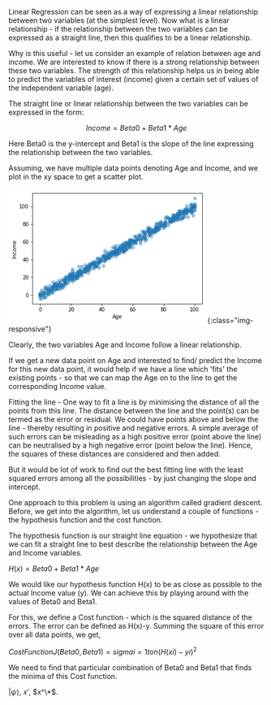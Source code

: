 Linear Regression can be seen as a way of expressing a linear relationship between two variables (at the simplest level). Now what is a linear relationship - if the relationship between the two variables can be expressed as a straight line, then this qualifies to be a linear relationship. 

Why is this useful - let us consider an example of relation between age and income. We are interested to know if there is a strong relationship between these two variables. The strength of this relationship helps us in being able to predict the variables of interest (income) given a certain set of values of the independent variable (age).

The straight line or linear relationship between the two variables can be expressed in the form:

$$Income = Beta0 + Beta1*Age$$

Here Beta0 is the y-intercept and Beta1 is the slope of the line expressing the relationship between the two variables.

Assuming, we have multiple data points denoting Age and Income, and we plot in the xy space to get a scatter plot. 

![Plot](/images/Scatterplot.png){:class="img-responsive"}

Clearly, the two variables Age and Income follow a linear relationship.

If we get a new data point on Age and interested to find/ predict the Income for this new data point, it would help if we have a line which 'fits' the existing points - so that we can map the Age on to the line to get the corresponding Income value.

Fitting the line - One way to fit a line is by minimising the distance of all the points from this line. The distance between the line and the point(s) can be termed as the error or residual. We could have points above and below the line - thereby resulting in positive and negative errors. A simple average of such errors can be misleading as a high positive error (point above the line) can be neutralised by a high negative error (point below the line). Hence, the squares of these distances are considered and then added.

But it would be lot of work to find out the best fitting line with the least squared errors among all the possibilities - by just changing the slope and intercept.

One approach to this problem is using an algorithm called gradient descent. Before, we get into the algorithm, let us understand a couple of functions - the hypothesis function and the cost function.

The hypothesis function is our straight line equation - we hypothesize that we can fit a straight line to best describe the relationship between the Age and Income variables.

$H(x) = Beta0 + Beta1 * Age$

We would like our hypothesis function H(x) to be as close as possible to the actual Income value (y). We can achieve this by playing around with the values of Beta0 and Beta1.

For this, we define a Cost function - which is the squared distance of the errors. The error can be defined as H(x)-y. Summing the square of this error over all data points, we get,

$Cost Function J(Beta0, Beta1) = sigma i=1ton (H(xi) - yi)^2$

We need to find that particular combination of Beta0 and Beta1 that finds the minima of this Cost function.

 $|\psi\rangle$, $x'$, $x^\*$.


